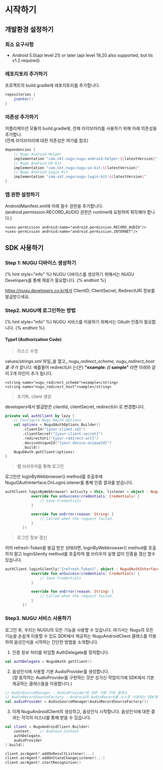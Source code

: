 # 시작하기

## 개발환경 설정하기

### 최소 요구사항

* Android 5.0\(api level 21\) or later \(api level 19,20 also supported, but  tls v1.2 required\)

### 레포지토리 추가하기

프로젝트의 build.gradle에 레포지토리를 추가합니다.

```groovy
repositories {
    jcenter()
}
```

### 의존성 추가하기

어플리케이션 모듈의 build.gradle에, 전체 라이브러리를 사용하기 위해 아래 의존성을 추가합니.  
\(전체 라이브러리에 대한 의존성은 여기를 참조\)

```groovy
dependencies {
    // Nugu Android Helper
    implementation "com.skt.nugu:nugu-android-helper:${latestVersion}"
    // Nugu Android UX Kit
    implementation "com.skt.nugu:nugu-ux-kit:${latestVersion}"
    // Nugu Android Login Kit
    implementation "com.skt.nugu:nugu-login-kit:${latestVersion}"
}
```

### 앱 권한 설정하기

AndroidManifest.xml에 아래 필수 권한을 추가합니다.  
\(android.permission.RECORD\_AUDIO 권한은 runtime에 요청하여 획득해야 합니다.\)

```markup
<uses-permission android:name="android.permission.RECORD_AUDIO"/>
<uses-permission android:name="android.permission.INTERNET"/>
```

## SDK 사용하기

### Step 1: NUGU 디바이스 생성하기

{% hint style="info" %}
NUGU 디바이스를 생성하기 위해서는 NUGU Developers를 통해 제휴가 필요합니다.
{% endhint %}

https://nugu.developers.co.kr에서 ClientID, ClientSecret, RedirectURI 정보를 발급받으세요.

### Step2. NUGU에 로그인하는 방법

{% hint style="info" %}
NUGU 서비스를 이용하기 위해서는 OAuth 인증이 필요합니다. 
{% endhint %}

#### Type1 \(Authorization Code\)

> 리소스 수정

values/_strings_._xml_ 파일_을 열고_ _nugu\_redirect\_scheme, nugu\_redirect\_host 를 추가 합니다._ 예를들어 redirectUri 는\(은\)  **"example: // sample"** 라면 아래와 같이 2개 라인이 추가 됩니다.

```markup
<string name="nugu_redirect_scheme">example</string>
<string name="nugu_redirect_host">sample</string>
```

> 초기화,  client 생성

developers에서 발급받은 clientId, clientSecret, redirectUri 로 변경합니다. 

```kotlin
private val authClient by lazy {
    // Configure Nugu OAuth Options
    val options = NuguOAuthOptions.Builder()
        .clientId("{your-client-id}")
        .clientSecret("{your-client-secret}")
        .redirectUri("{your-redirect-url}")
        .deviceUniqueId("{your-device-uniqueId}")
        .build()
    NuguOAuth.getClient(options)
}
```

> 웹 브라우저를 통해 로그인

로그인은 loginByWebbrowser\(\) method를 호출후에 NuguOAuthInterface.OnLoginListener를 통해 인증 결과를 받습니다. 

```kotlin
authClient.loginByWebbrowser( activity = this, listener = object : NuguOAuthInterface.OnLoginListener {
            override fun onSuccess(credentials: Credentials) {
                // Save Credentials
            }

            override fun onError(reason: String) {
                // Called when the request failed.
            }
        })
```

> 로그인 정보 갱신

이미 refresh-Token을 발급 받은 상태라면,  loginByWebbrowser\(\) method를 호출하지 말고 loginSilently method를 호출하여 웹 브라우저 실행 없이 인증을 갱신 할수 있습니다.

```kotlin
authClient.loginSilently("{refresh-Token}", object : NuguOAuthInterface.OnLoginListener {
            override fun onSuccess(credentials: Credentials) {
                // Save Credentials 
            }

            override fun onError(reason: String) {
                // Called when the request failed.
            }
        })
```

### Step3. NUGU 서비스 사용하기

로그인 후, 우리는 NUGU의 모든 기능을 사용할 수 있습니다. 여기서는  Nugu의 모든 기능을 손쉽게 이용할 수 있도 SDK에서 제공하는 NuguAndroidClient 클래스를 이용하여 음성인식을 시작하는 간단한 방법을 소개합니다.

1. 인증 정보 처리를 위임할 AuthDelegate를 정의합니다.

```kotlin
val authDelegate = NuguOAuth.getClient()
```

2. 음성인식에 사용할 기본 AudioProvider를 생성합니다.   
\(잘 동작하는 AudioProvider를 구현하는 것은 성가신 작업이기에 SDK에서 기본제공하는 클래스들을 이용합니다.\)

```kotlin
// AudioSourceManager : AudioProvider에 대한 기본 구현 클래스
// AudioRecordSourceFactory : Android의 AudioRecord를 소스로 사용하는 SDK에서 제공
val audioProvider = AudioSourceManager(AudioRecordSourceFactory())
```

3. 이제 NuguAndroidClient의 생성하고, 음성인식 시작합니다. 음성인식에 대한 결과는 각각의 리스너를 통해 받을 수 있습니다.

```kotlin
val client = NuguAndroidClient.Builder(
    context,    // Android Context
    authDelegate,
    audioProvider
).build()

client.asrAgent?.addOnResultListener(...)
client.asrAgent?.addOnStateChangeListener(...)
client.asrAgent?.startRecognition()
```


